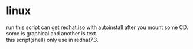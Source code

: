 # linux
run this script  can get redhat.iso with autoinstall after you mount some CD. 
some is graphical and another is text.  
this script(shell) only use in redhat7.3. 
